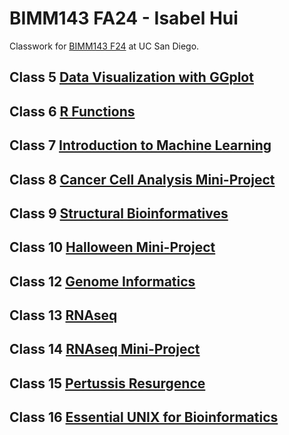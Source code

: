 # BIMM143 FA24 - Isabel Hui
Classwork for [BIMM143 F24](https://github.com/izzyhui/bimm143_1/) at UC San Diego.

## Class 5 [Data Visualization with GGplot]()

## Class 6 [R Functions]()

## Class 7 [Introduction to Machine Learning](https://github.com/izzyhui/bimm143_1/blob/main/Class%2007/Class-7-Machine-Learning-I.pdf)

## Class 8 [Cancer Cell Analysis Mini-Project](https://github.com/izzyhui/bimm143_1/blob/main/Class%2008%20Mini%20Project/Class-8-Mini-Project.pdf)

## Class 9 [Structural Bioinformatives](https://github.com/izzyhui/bimm143_1/blob/main/Class%2009/Class-9.pdf)

## Class 10 [Halloween Mini-Project](https://github.com/izzyhui/bimm143_1/blob/main/Class%2010/Class-10.pdf)

## Class 12 [Genome Informatics](https://github.com/izzyhui/bimm143_1/blob/main/Class%2012/Class-12.pdf)

## Class 13 [RNAseq](https://github.com/izzyhui/bimm143_1/blob/main/Class%2013/Class-13.pdf)

## Class 14 [RNAseq Mini-Project]()

## Class 15 [Pertussis Resurgence]()

## Class 16 [Essential UNIX for Bioinformatics]()
